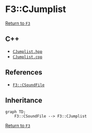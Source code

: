 # F3::CJumplist

[Return to `F3`](/docs/F3.md)

## C++

- [`CJumplist.hpp`](/c++/include/CJumplist.hpp)
- [`CJumplist.cpp`](/c++/source/CJumplist.cpp)

## References

- [`F3::CSoundFile`](/docs/F3/CSoundFile.md)

## Inheritance

```mermaid
graph TD;
    F3::CSoundFile --> F3::CJumplist
```

[Return to `F3`](/docs/F3.md)